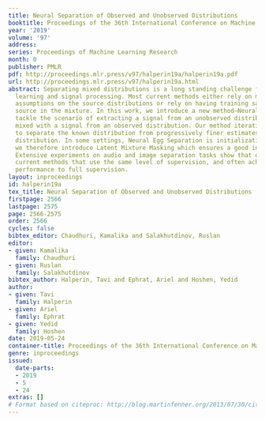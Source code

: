 ```yaml
---
title: Neural Separation of Observed and Unobserved Distributions
booktitle: Proceedings of the 36th International Conference on Machine Learning
year: '2019'
volume: '97'
address: 
series: Proceedings of Machine Learning Research
month: 0
publisher: PMLR
pdf: http://proceedings.mlr.press/v97/halperin19a/halperin19a.pdf
url: http://proceedings.mlr.press/v97/halperin19a.html
abstract: Separating mixed distributions is a long standing challenge for machine
  learning and signal processing. Most current methods either rely on making strong
  assumptions on the source distributions or rely on having training samples of each
  source in the mixture. In this work, we introduce a new method—Neural Egg Separation—to
  tackle the scenario of extracting a signal from an unobserved distribution additively
  mixed with a signal from an observed distribution. Our method iteratively learns
  to separate the known distribution from progressively finer estimates of the unknown
  distribution. In some settings, Neural Egg Separation is initialization sensitive,
  we therefore introduce Latent Mixture Masking which ensures a good initialization.
  Extensive experiments on audio and image separation tasks show that our method outperforms
  current methods that use the same level of supervision, and often achieves similar
  performance to full supervision.
layout: inproceedings
id: halperin19a
tex_title: Neural Separation of Observed and Unobserved Distributions
firstpage: 2566
lastpage: 2575
page: 2566-2575
order: 2566
cycles: false
bibtex_editor: Chaudhuri, Kamalika and Salakhutdinov, Ruslan
editor:
- given: Kamalika
  family: Chaudhuri
- given: Ruslan
  family: Salakhutdinov
bibtex_author: Halperin, Tavi and Ephrat, Ariel and Hoshen, Yedid
author:
- given: Tavi
  family: Halperin
- given: Ariel
  family: Ephrat
- given: Yedid
  family: Hoshen
date: 2019-05-24
container-title: Proceedings of the 36th International Conference on Machine Learning
genre: inproceedings
issued:
  date-parts:
  - 2019
  - 5
  - 24
extras: []
# Format based on citeproc: http://blog.martinfenner.org/2013/07/30/citeproc-yaml-for-bibliographies/
---
```

